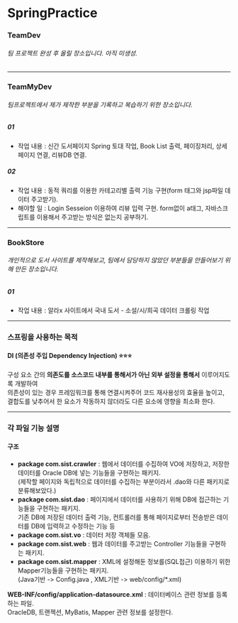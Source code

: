 # SpringPractice
### TeamDev 
###### 팀 프로젝트 완성 후 올릴 장소입니다. 아직 미생성. <br>

---

### TeamMyDev
###### 팀프로젝트에서 제가 제작한 부분을 기록하고 복습하기 위한 장소입니다.
##### 01
- 작업 내용 : 신간 도서페이지 Spring 토대 작업, Book List 출력, 페이징처리, 상세페이지 연결, 리뷰DB 연결.
##### 02
- 작업 내용 : 동적 쿼리를 이용한 카테고리별 출력 기능 구현(form 태그와 jsp파일 데이터 주고받기). 
- 해야할 일 : Login Sesseion 이용하여 리뷰 입력 구현. form없이 a태그, 자바스크립트를 이용해서 주고받는 방식은 없는지 공부하기.

---

### BookStore
###### 개인적으로 도서 사이트를 제작해보고, 팀에서 담당하지 않았던 부분들을 만들어보기 위해 만든 장소입니다. 
##### 01 
- 작업 내용 : 알라x 사이트에서 국내 도서 - 소설/시/희곡 데이터 크롤링 작업

---

### 스프링을 사용하는 목적
#### DI (의존성 주입 Dependency Injection) ⭐⭐⭐ 
구성 요소 간의 __의존도를 소스코드 내부를 통해서가 아닌 외부 설정을 통해서__ 이루어지도록 개발하여 <br>
의존성이 있는 경우 프레임워크를 통해 연결시켜주어 코드 재사용성의 효율을 높이고, <br>
결합도를 낮추어서 한 요소가 작동하지 않더라도 다른 요소에 영향을 최소화 한다. <br>


---

### 각 파일 기능 설명
#### 구조
- __package com.sist.crawler__ : 웹에서 데이터를 수집하여 VO에 저장하고, 저장한 데이터를 Oracle DB에 넣는 기능들을 구현하는 패키지. <br>
(제작할 페이지와 독립적으로 데이터를 수집하는 부분이라서 .dao와 다른 패키지로 분류해보았다.)<br>
- __package com.sist.dao__ : 페이지에서 데이터를 사용하기 위해 DB에 접근하는 기능들을 구현하는 패키지. <br>
기존 DB에 저장된 데이터 출력 기능, 컨트롤러를 통해 페이지로부터 전송받은 데이터를 DB에 입력하고 수정하는 기능 등 <br> 
- __package com.sist.vo__ : 데이터 저장 객체들 모음.
- __package com.sist.web__ : 웹과 데이터를 주고받는 Controller 기능들을 구현하는 패키지.
- __package com.sist.mapper__ : XML에 설정해둔 정보를(SQL접근) 이용하기 위한 Mapper기능들을 구현하는 패키지. <br>
(Java기반 -> Config.java , XML기반 -> web/config/*.xml)

__WEB-INF/config/application-datasource.xml__ : 데이터베이스 관련 정보를 등록하는 파일.  <br>
OracleDB, 트랜젝션, MyBatis, Mapper 관련 정보를 설정한다. 
